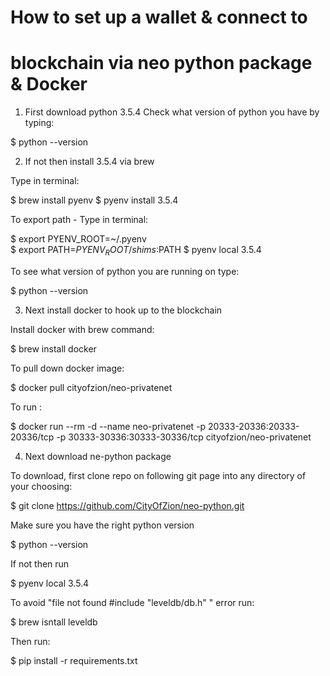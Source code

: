 # How to set up a wallet & connect to 
# blockchain via neo python package & Docker

1. First download python 3.5.4
Check what version of python you have by typing: 

$ python --version

2. If not then install 3.5.4 via brew

Type in terminal:

$ brew install pyenv
$ pyenv install 3.5.4

To export path -
Type in terminal:

$ export PYENV_ROOT=~/.pyenv   
$ export PATH=$PYENV_ROOT/shims:$PATH
$ pyenv local 3.5.4

To see what version of python you are running on type:

$ python --version

3. Next install docker to hook up to the blockchain

Install docker with brew command:

$ brew install docker

To pull down docker image:

$ docker pull cityofzion/neo-privatenet

To run :

$ docker run --rm -d --name neo-privatenet -p 20333-20336:20333-20336/tcp -p 30333-30336:30333-30336/tcp cityofzion/neo-privatenet

4. Next download ne-python package

To download, first clone repo on following git page into any directory of your choosing:

$ git clone https://github.com/CityOfZion/neo-python.git
 
Make sure you have the right python version 

$ python --version

If not then run 

$ pyenv local 3.5.4

To avoid "file not found #include "leveldb/db.h" " error run:

$ brew isntall leveldb

Then run:

$ pip install -r requirements.txt


